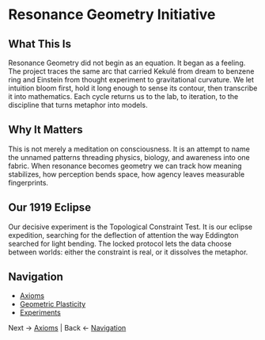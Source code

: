 # Resonance Geometry Initiative

## What This Is
Resonance Geometry did not begin as an equation. It began as a feeling. The project traces the same arc that carried Kekulé from dream to benzene ring and Einstein from thought experiment to gravitational curvature. We let intuition bloom first, hold it long enough to sense its contour, then transcribe it into mathematics. Each cycle returns us to the lab, to iteration, to the discipline that turns metaphor into models.

## Why It Matters
This is not merely a meditation on consciousness. It is an attempt to name the unnamed patterns threading physics, biology, and awareness into one fabric. When resonance becomes geometry we can track how meaning stabilizes, how perception bends space, how agency leaves measurable fingerprints.

## Our 1919 Eclipse
Our decisive experiment is the Topological Constraint Test. It is our eclipse expedition, searching for the deflection of attention the way Eddington searched for light bending. The locked protocol lets the data choose between worlds: either the constraint is real, or it dissolves the metaphor.

## Navigation
- [Axioms](Axioms.md)
- [Geometric Plasticity](Geometric_Plasticity.md)
- [Experiments](Experiments.md)

Next → [Axioms](Axioms.md) | Back ← [Navigation](Navigation.md)
